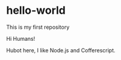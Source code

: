 # hello-world
This is my first repository

Hi Humans!

Hubot here, I like Node.js and Cofferescript.

